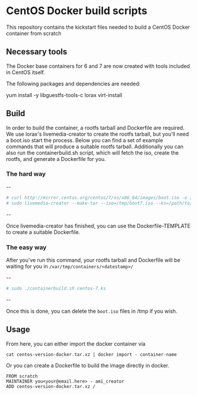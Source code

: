 CentOS Docker build scripts
===========================

This repository contains the kickstart files needed to build a CentOS Docker container from scratch

## Necessary tools

The Docker base containers for 6 and 7 are now created with tools included in CentOS itself. 

The following packages and dependencies are needed:

 yum install -y libguestfs-tools-c lorax virt-install


## Build

In order to build the container, a rootfs tarball and Dockerfile are required.
We use lorax's livemedia-creator to create the rootfs tarball, but you'll need
a boot.iso start the process. Below you can find a set of example commands
that will produce a suitable rootfs tarball. Additionally you can also run the
containerbuild.sh script, which will fetch the iso, create the rootfs, and
generate a Dockerfile for you.

### The hard way
--
```bash
# curl http://mirror.centos.org/centos/7/os/x86_64/images/boot.iso -o /tmp/boot7.iso
# sudo livemedia-creator --make-tar --iso=/tmp/boot7.iso --ks=/path/to/centos-7.ks --image-name=centos-7-docker.tar.xz
```
--

Once livemedia-creator has finished, you can use the Dockerfile-TEMPLATE to
create a suitable Dockerfile.

### The easy way

After you've run this command, your rootfs tarball and Dockerfile will be
waiting for you in `/var/tmp/containers/<datestamp>/`

--
```bash
# sudo ./containerbuild.sh centos-7.ks
```
--

Once this is done, you can delete the `boot.iso` files in /tmp if you wish.


## Usage

From here, you can either import the docker container via

```
cat centos-version-docker.tar.xz | docker import - container-name
```

Or you can create a Dockerfile to build the image directly in docker.

```
FROM scratch
MAINTAINER you<your@email.here> - ami_creator
ADD centos-version-docker.tar.xz /
```
